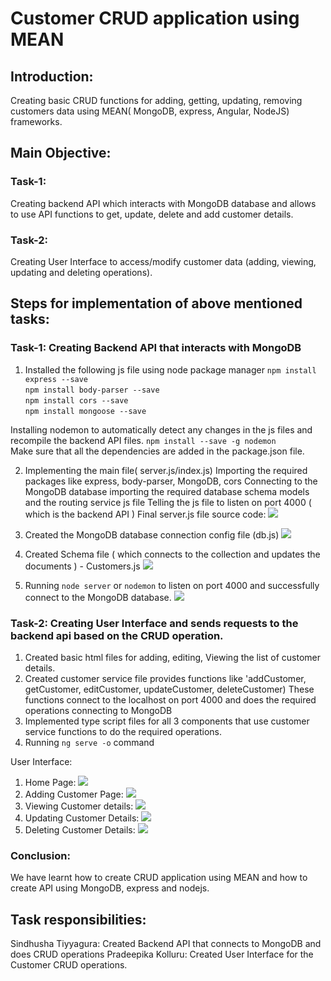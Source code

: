 # Customer CRUD application using MEAN

## Introduction:
Creating basic CRUD functions for adding, getting, updating, removing customers data using MEAN( MongoDB, express, Angular, NodeJS) frameworks. 

## Main Objective:
### Task-1: 
Creating backend API which interacts with MongoDB database and allows to use API functions to get, update, delete and add customer details.
### Task-2: 
Creating User Interface to access/modify customer data (adding, viewing, updating and deleting operations).

## Steps for implementation of above mentioned tasks:
### Task-1: Creating Backend API that interacts with MongoDB
1) Installed the following js file using node package manager
`npm install express --save`    
`npm install body-parser --save`     
`npm install cors --save`    
`npm install mongoose --save`     

Installing nodemon to automatically detect any changes in the js files and recompile the backend API files.
`npm install --save -g nodemon`     
Make sure that all the dependencies are added in the package.json file.

2) Implementing the main file( server.js/index.js)
Importing the required packages like express, body-parser, MongoDB, cors
Connecting to the MongoDB database
importing the required database schema models and the routing service js file
Telling the js file to listen on port 4000 ( which is the backend API ) 
Final server.js file source code:
![](https://github.com/sindhusha-t/ASE-Lab-Assignments/raw/master/LAB-7/customer-mean-app/Documentation/Screenshots/server%20js%20file.png)

3) Created the MongoDB database connection config file (db.js)
![](https://github.com/sindhusha-t/ASE-Lab-Assignments/raw/master/LAB-7/customer-mean-app/Documentation/Screenshots/Db%20config%20file.png)

4) Created Schema file ( which connects to the collection and updates the documents )  - Customers.js
![](https://github.com/sindhusha-t/ASE-Lab-Assignments/blob/master/LAB-7/customer-mean-app/Documentation/Screenshots/Customer%20Schema.png)

5) Running `node server` or `nodemon` to listen on port 4000 and successfully connect to the MongoDB database.
![](https://github.com/sindhusha-t/ASE-Lab-Assignments/raw/master/LAB-7/customer-mean-app/Documentation/Screenshots/running%20nodemon.png)

### Task-2: Creating User Interface and sends requests to the backend api based on the CRUD operation.
1) Created basic html files for adding, editing, Viewing the list of customer details.
2) Created customer service file provides functions like 'addCustomer, getCustomer, editCustomer, updateCustomer, deleteCustomer)
These functions connect to the localhost on port 4000 and does the required operations connecting to MongoDB 
3) Implemented type script files for all 3 components that use customer service functions to do the required operations.
4) Running `ng serve -o` command 

User Interface:
1) Home Page:
![](https://github.com/sindhusha-t/ASE-Lab-Assignments/raw/master/LAB-7/customer-mean-app/Documentation/Screenshots/Home%20page.png)
2) Adding Customer Page:
![](https://github.com/sindhusha-t/ASE-Lab-Assignments/raw/master/LAB-7/customer-mean-app/Documentation/Screenshots/Add%20Customer.png)
3) Viewing Customer details:
![](https://github.com/sindhusha-t/ASE-Lab-Assignments/raw/master/LAB-7/customer-mean-app/Documentation/Screenshots/View%20Customers.png)
4) Updating Customer Details:
![](https://github.com/sindhusha-t/ASE-Lab-Assignments/raw/master/LAB-7/customer-mean-app/Documentation/Screenshots/Edit%20Customer.png)
5) Deleting Customer Details:
![](https://github.com/sindhusha-t/ASE-Lab-Assignments/raw/master/LAB-7/customer-mean-app/Documentation/Screenshots/View%20after%20delete.png)

### Conclusion:
We have learnt how to create CRUD application using MEAN and how to create API using MongoDB, express and nodejs.

## Task responsibilities:
Sindhusha Tiyyagura: Created Backend API that connects to MongoDB and does CRUD operations
Pradeepika Kolluru: Created User Interface for the Customer CRUD operations.